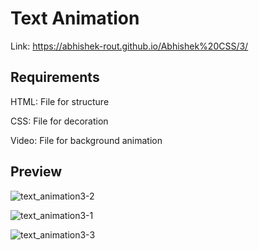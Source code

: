  # Text Animation
 
 Link: https://abhishek-rout.github.io/Abhishek%20CSS/3/
 
 ## Requirements
 
 HTML: File for structure
 
 CSS: File for decoration
 
 Video: File for background animation
 
 ## Preview
![text_animation3-2](https://user-images.githubusercontent.com/64718836/88933269-cf210400-d29c-11ea-84eb-f1d147e080bc.png)

![text_animation3-1](https://user-images.githubusercontent.com/64718836/88933526-28893300-d29d-11ea-9b7d-358c95b0a201.png)

![text_animation3-3](https://user-images.githubusercontent.com/64718836/88933607-448cd480-d29d-11ea-971f-e1440bae035b.png)
